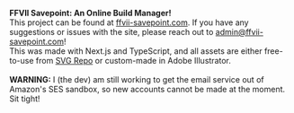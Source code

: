 **FFVII Savepoint: An Online Build Manager!**
<br>
This project can be found at [ffvii-savepoint.com](https://www.ffvii-savepoint.com/). 
If you have any suggestions or issues with the site, please reach out to admin@ffvii-savepoint.com!
<br>
This was made with Next.js and TypeScript, and all assets are either free-to-use from [SVG Repo](https://www.svgrepo.com/) or custom-made in Adobe Illustrator.
<br>
<br>
**WARNING:** I (the dev) am still working to get the email service out of Amazon's SES sandbox, so new accounts cannot be made at the moment. Sit tight!
